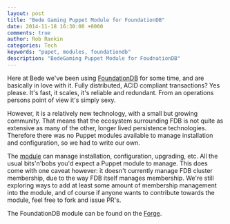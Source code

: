 ```yaml
---
layout: post
title: "Bede Gaming Puppet Module for FoundationDB"
date: 2014-11-18 16:30:00 +0000
comments: true
author: Rob Rankin
categories: Tech
keywords: "pupet, modules, foundationdb"
description: "BedeGaming Puppet Module for FoudnationDB"
---
```

Here at Bede we've been using [FoundationDB](https://foundationdb.com/) for some time, and are basically in love with it.  Fully distributed, ACID compliant transactions?  Yes please.  It's fast, it scales, it's reliable and redundant.  From an operations persons point of view it's simply sexy.
<!-- more -->
However, it is a relatively new technology, with a small but growing community.  That means that the ecosystem surrounding FDB is not quite as extensive as many of the other, longer lived persistence technologies.  Therefore there was no Puppet modules available to manage installation and configuration, so we had to write our own.

The [module](https://github.com/BedeGaming/puppet-foundationdb) can manage installation, configuration, upgrading, etc.  All the usual bits'n'bobs you'd expect a Puppet module to manage.  This does come with one caveat however:  it doesn't currently manage FDB cluster membership, due to the way FDB itself manages membership.  We're still exploring ways to add at least some amount of membership management into the module, and of course if anyone wants to contribute towards the module, feel free to fork and issue PR's.

The FoundationDB module can be found on the [Forge](https://forge.puppetlabs.com/bedegaming/foundationdb).